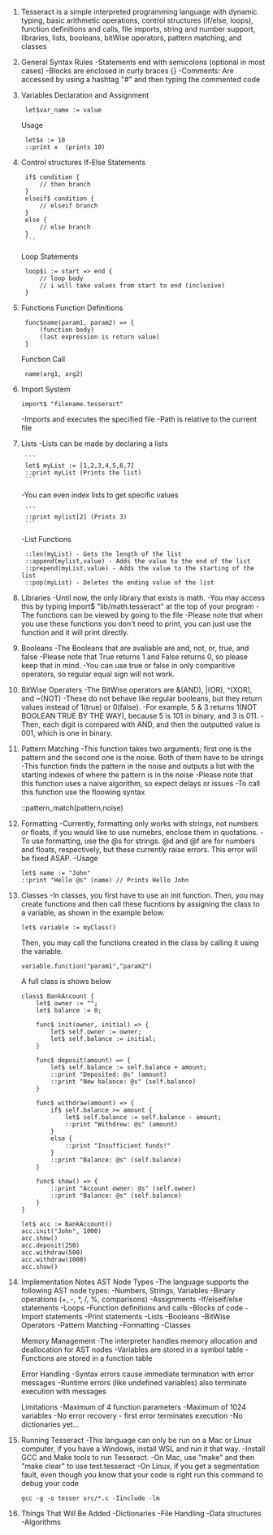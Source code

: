 1. Tesseract is a simple interpreted programming language with dynamic typing, basic arithmetic operations, control structures (if/else, loops), function definitions and calls, file imports, string and number support, libraries, lists, booleans, bitWise operators, pattern matching, and classes

2. General Syntax Rules
    -Statements end with semicolons (optional in most cases)
    -Blocks are enclosed in curly braces {}
    -Comments: Are accessed by using a hashtag "#" and then typing the commented code

3. Variables
    Declaration and Assignment

        
        let$var_name := value
        

    Usage

       
        let$x := 10
        ::print x  (prints 10)
        

4. Control structures
    If-Else Statements

        
        if$ condition {
            // then branch
        } 
        elseif$ condition {
            // elseif branch
        }
        else {
            // else branch
        }
        ```
    Loop Statements

        
        loop$i := start => end {
            // loop body
            // i will take values from start to end (inclusive)
        }
        

5. Functions
    Function Definitions

        
        func$name(param1, param2) => {
            (function body)
            (last expression is return value)
        }
        

    Function Call

        name(arg1, arg2)
        

6. Import System

    ```
    import$ "filename.tesseract"
    ```

    -Imports and executes the specified file
    -Path is relative to the current file

7. Lists
    -Lists can be made by declaring a lists

        ```
        let$ myList := [1,2,3,4,5,6,7]
        ::print myList (Prints the list)
        ```

    -You can even index lists to get specific values

        ```
        ::print mylist[2] (Prints 3)
        ```

    -List Functions

        
        ::len(myList) - Gets the length of the list
        ::append(mylist,value) - Adds the value to the end of the list
        ::prepend(myList,value) - Adds the value to the starting of the list
        ::pop(myList) - Deletes the ending value of the list
        

8. Libraries
    -Until now, the only library that exists is math.
    -You may access this by typing import$ "lib/math.tesseract" at the top of your program
    -The functions can be viewed by going to the file
    -Please note that when you use these functions you don't need to print, you can just use the function and it will print directly.

9. Booleans
    -The Booleans that are avaliable are and, not, or, true, and false
    -Please note that True returns 1 and False returns 0, so please keep that in mind.
    -You can use true or false in only comparitive operators, so regular equal sign will not work.

10. BitWise Operaters
    -The BitWise operators are &(AND), |(OR), ^(XOR), and ~(NOT)
    -These do not behave like regular booleans, but they return values instead of 1(true) or 0(false).
    -For example, 5 & 3 returns 1(NOT BOOLEAN TRUE BY THE WAY), because 5 is 101 in binary, and 3 is 011.
    -Then, each digit is compared with AND, and then the outputted value is 001, which is one in binary.

11. Pattern Matching
    -This function takes two arguments; first one is the pattern and the second one is the noise. Both of them have to be strings
    -This function finds the pattern in the noise and outputs a list with the starting indexes of where the pattern is in the noise
    -Please note that this function uses a naive algorithm, so expect delays or issues
    -To call this function use the floowing syntax
    
    ::pattern_match(pattern,noise)

12. Formatting
    -Currently, formatting only works with strings, not numbers or floats, if you would like to use numebrs, enclose them in quotations.
    -To use formatting, use the @s for strings. @d and @f are for numbers and floats, respectively, but these currently raise errors. This error will be fixed ASAP.
    -Usage

        
        let$ name := "John"
        ::print "Hello @s" (name) // Prints Hello John
        

13. Classes
    -In classes, you first have to use an init function. Then, you may create functions and then call these fucntions by assigning the class to a variable, as shown in the example below.

    
        let$ variable := myClass()
    

    Then, you may call the functions created in the class by calling it using the variable.

    
        variable.function("param1","param2")
    

    A full class is shows below

        
        class$ BankAccount {
            let$ owner := "";
            let$ balance := 0;

            func$ init(owner, initial) => {
                let$ self.owner := owner;
                let$ self.balance := initial;
            }

            func$ deposit(amount) => {
                let$ self.balance := self.balance + amount;
                ::print "Deposited: @s" (amount)
                ::print "New balance: @s" (self.balance)
            }

            func$ withdraw(amount) => {
                if$ self.balance >= amount {
                    let$ self.balance := self.balance - amount;
                    ::print "Withdrew: @s" (amount)
                }
                else {
                    ::print "Insufficient funds!"
                }
                ::print "Balance: @s" (self.balance)
            }

            func$ show() => {
                ::print "Account owner: @s" (self.owner)
                ::print "Balance: @s" (self.balance)
            }
        }

        let$ acc := BankAccount()
        acc.init("John", 1000)
        acc.show()
        acc.deposit(250)
        acc.withdraw(500)
        acc.withdraw(1000)
        acc.show()
        

14. Implementation Notes
    AST Node Types
        -The language supports the following AST node types:
        -Numbers, Strings, Variables
        -Binary operations (+, -, *, /, %, comparisons)
        -Assignments
        -If/elseif/else statements
        -Loops
        -Function definitions and calls
        -Blocks of code
        -Import statements
        -Print statements
        -Lists
        -Booleans
        -BitWise Operators
        -Pattern Matching
        -Formatting
        -Classes

    Memory Management
        -The interpreter handles memory allocation and deallocation for AST nodes
        -Variables are stored in a symbol table
        -Functions are stored in a function table

    Error Handling
        -Syntax errors cause immediate termination with error messages
        -Runtime errors (like undefined variables) also terminate execution with messages

    Limitations
        -Maximum of 4 function parameters
        -Maximum of 1024 variables
        -No error recovery - first error terminates execution
        -No dictionaries yet...

15. Running Tesseract
    -This language can only be run on a Mac or Linux computer, if you have a Windows, install WSL and run it that way.
    -Install GCC and Make tools to run Tesseract.
    -On Mac, use "make" and then "make clear" to use test.tesseract
    -On Linux, if you get a segmentation fault, even though you know that your code is right run this command to debug your code
    ```
    gcc -g -o tesser src/*.c -Iinclude -lm

16. Things That Will Be Added
    -Dictionaries
    -File Handling
    -Data structures
    -Algorithms
